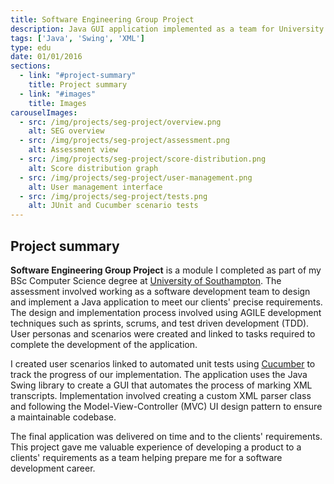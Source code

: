 ```yaml
---
title: Software Engineering Group Project
description: Java GUI application implemented as a team for University coursework
tags: ['Java', 'Swing', 'XML']
type: edu
date: 01/01/2016
sections:
  - link: "#project-summary"
    title: Project summary
  - link: "#images"
    title: Images
carouselImages:
  - src: /img/projects/seg-project/overview.png
    alt: SEG overview
  - src: /img/projects/seg-project/assessment.png
    alt: Assessment view
  - src: /img/projects/seg-project/score-distribution.png
    alt: Score distribution graph
  - src: /img/projects/seg-project/user-management.png
    alt: User management interface
  - src: /img/projects/seg-project/tests.png
    alt: JUnit and Cucumber scenario tests
---
```

## Project summary

**Software Engineering Group Project** is a module I completed as part of my BSc Computer Science degree at [University of Southampton](https://southampton.ac.uk). The assessment involved working as a software development team to design and implement a Java application to meet our clients' precise requirements. The design and implementation process involved using AGILE development techniques such as sprints, scrums, and test driven development (TDD). User personas and scenarios were created and linked to tasks required to complete the development of the application.

I created user scenarios linked to automated unit tests using [Cucumber](https://cucumber.io/) to track the progress of our implementation. The application uses the Java Swing library to create a GUI that automates the process of marking XML transcripts. Implementation involved creating a custom XML parser class and following the Model-View-Controller (MVC) UI design pattern to ensure a maintainable codebase.

The final application was delivered on time and to the clients' requirements. This project gave me valuable experience of developing a product to a clients' requirements as a team helping prepare me for a software development career.

